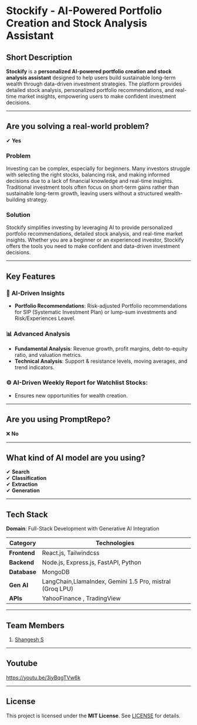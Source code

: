 
# **Stockify - AI-Powered Portfolio Creation and Stock Analysis Assistant**

**Short Description** 
--- 
**Stockify** is a **personalized AI-powered portfolio creation and stock analysis assistant** designed to help users build sustainable long-term wealth through data-driven investment strategies. The platform provides detailed stock analysis, personalized portfolio recommendations, and real-time market insights, empowering users to make confident investment decisions.

----------

## **Are you solving a real-world problem?**

✔ **Yes**

### **Problem**

Investing can be complex, especially for beginners. Many investors struggle with selecting the right stocks, balancing risk, and making informed decisions due to a lack of financial knowledge and real-time insights. Traditional investment tools often focus on short-term gains rather than sustainable long-term growth, leaving users without a structured wealth-building strategy.

### **Solution**

Stockify simplifies investing by leveraging AI to provide personalized portfolio recommendations, detailed stock analysis, and real-time market insights. Whether you are a beginner or an experienced investor, Stockify offers the tools you need to make confident and data-driven investment decisions.

----------
## **Key Features**

### 🤖 **AI-Driven Insights**
- **Portfolio Recommendations**: Risk-adjusted Portfolio recommendations for SIP (Systematic Investment Plan) or lump-sum investments and Risk/Experiences Leavel.


### 📊 **Advanced Analysis**
- **Fundamental Analysis**: Revenue growth, profit margins, debt-to-equity ratio, and valuation metrics.
- **Technical Analysis**: Support & resistance levels, moving averages, and trend indicators.


### ⚙️ **AI-Driven Weekly Report for Watchlist Stocks**:
- Ensures new opportunities for wealth creation.

---

## **Are you using PromptRepo?**

❌ **No**

----------

## **What kind of AI model are you using?**

✔ **Search**  
✔ **Classification**  
✔ **Extraction**  
✔ **Generation**

----------


## **Tech Stack**

**Domain**: Full-Stack Development with Generative AI Integration

| Category          | Technologies                                                                 |
|-------------------|------------------------------------------------------------------------------|
| **Frontend**      | React.js, Tailwindcss                                          |
| **Backend**       | Node.js, Express.js, FastAPI, Python                                         |
| **Database**      | MongoDB                                                                      |
| **Gen AI**         | LangChain,LlamaIndex, Gemini 1.5 Pro, mistral  (Groq LPU)|
| **APIs**          | YahooFinance  , TradingView |                                                                                                

---

## **Team Members**
1. [Shangesh S](https://github.com/shangesh-tech)

----------

## **Youtube**

 https://youtu.be/3iyBqgTVw6k

----------

## **License**

This project is licensed under the **MIT License**. See [LICENSE](https://github.com/shangesh-tech/Stockify/blob/main/LICENSE) for details.
